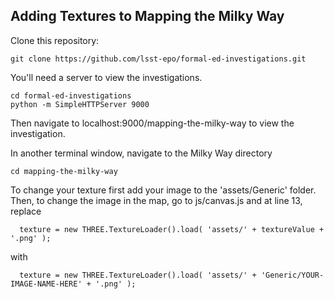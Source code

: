 ## Adding Textures to Mapping the Milky Way

Clone this repository:

```
git clone https://github.com/lsst-epo/formal-ed-investigations.git
```

You'll need a server to view the investigations.

```
cd formal-ed-investigations
python -m SimpleHTTPServer 9000
```

Then navigate to localhost:9000/mapping-the-milky-way to view the investigation. 

In another terminal window, navigate to the Milky Way directory
```
cd mapping-the-milky-way
```

To change your texture first add your image to the 'assets/Generic' folder. Then, to change the image in the map, go to js/canvas.js and at line 13, replace

```
  texture = new THREE.TextureLoader().load( 'assets/' + textureValue + '.png' );
``` 

with 

```
  texture = new THREE.TextureLoader().load( 'assets/' + 'Generic/YOUR-IMAGE-NAME-HERE' + '.png' );
``` 
